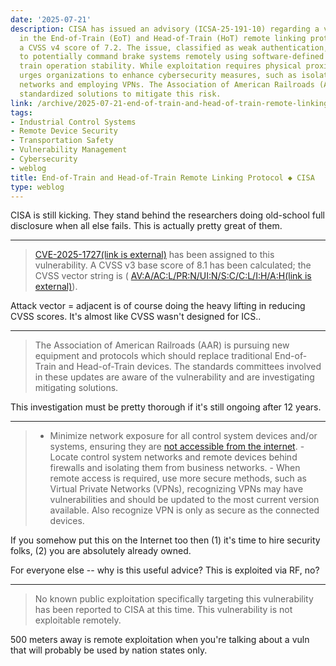 ```yaml
---
date: '2025-07-21'
description: CISA has issued an advisory (ICSA-25-191-10) regarding a vulnerability
  in the End-of-Train (EoT) and Head-of-Train (HoT) remote linking protocol, with
  a CVSS v4 score of 7.2. The issue, classified as weak authentication, allows attackers
  to potentially command brake systems remotely using software-defined radios, risking
  train operation stability. While exploitation requires physical proximity, CISA
  urges organizations to enhance cybersecurity measures, such as isolating control
  networks and employing VPNs. The Association of American Railroads (AAR) is developing
  standardized solutions to mitigate this risk.
link: /archive/2025-07-21-end-of-train-and-head-of-train-remote-linking-protocol-cisa
tags:
- Industrial Control Systems
- Remote Device Security
- Transportation Safety
- Vulnerability Management
- Cybersecurity
- weblog
title: End-of-Train and Head-of-Train Remote Linking Protocol ◆ CISA
type: weblog
---
```


CISA is still kicking. They stand behind the researchers doing old-school full disclosure when all else fails. This is actually pretty great of them.

---

> [CVE-2025-1727(link is external)](https://www.cve.org/CVERecord?id=CVE-2025-1727) has been assigned to this vulnerability. A CVSS v3 base score of 8.1 has been calculated; the CVSS vector string is ( [AV:A/AC:L/PR:N/UI:N/S:C/C:L/I:H/A:H(link is external)](https://www.first.org/cvss/calculator/3.1#CVSS:3.1/AV:A/AC:L/PR:N/UI:N/S:U/C:N/I:H/A:H)).

Attack vector = adjacent is of course doing the heavy lifting in reducing CVSS scores. It's almost like CVSS wasn't designed for ICS..

---

> The Association of American Railroads (AAR) is pursuing new equipment and protocols which should replace traditional End-of-Train and Head-of-Train devices. The standards committees involved in these updates are aware of the vulnerability and are investigating mitigating solutions.

This investigation must be pretty thorough if it's still ongoing after 12 years.

---

> - Minimize network exposure for all control system devices and/or systems, ensuring they are [not accessible from the internet](https://www.cisa.gov/uscert/ics/alerts/ICS-ALERT-10-301-01). - Locate control system networks and remote devices behind firewalls and isolating them from business networks. - When remote access is required, use more secure methods, such as Virtual Private Networks (VPNs), recognizing VPNs may have vulnerabilities and should be updated to the most current version available. Also recognize VPN is only as secure as the connected devices.

If you somehow put this on the Internet too then (1) it's time to hire security folks, (2) you are absolutely already owned.

For everyone else -- why is this useful advice? This is exploited via RF, no?

---

> No known public exploitation specifically targeting this vulnerability has been reported to CISA at this time. This vulnerability is not exploitable remotely.

500 meters away is remote exploitation when you're talking about a vuln that will probably be used by nation states only.
